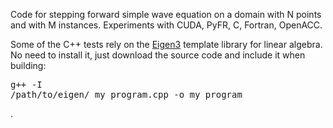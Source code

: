 Code for stepping forward simple wave equation on a domain with N points and with M instances. Experiments with CUDA, PyFR, C, Fortran, OpenACC.

Some of the C++ tests rely on the [Eigen3](http://eigen.tuxfamily.org/index.php?title=Main_Page#Download) template library for linear algebra. No need to install it, just download the source code and include it when building: <pre>g++ -I /path/to/eigen/ my_program.cpp -o my_program</pre>.
